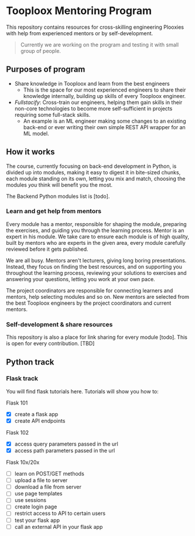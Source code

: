 # Tooploox Mentoring Program
This repository contains resources for cross-skilling engineering Plooxies with help from experienced mentors or by self-development.

> Currently we are working on the program and testing it with small group of people.

## Purposes of program
* Share knowledge in Tooploox and learn from the best engineers
  * This is the space for our most experienced engineers to share their knowledge internally, building up skills of every Tooploox engineer.
* _Fullstacify_: Cross-train our engineers, helping them gain skills in their non-core technologies to become more self-sufficient in projects requiring some full-stack skills. 
  * An example is an ML engineer making some changes to an existing back-end or ever writing their own simple REST API wrapper for an ML model.

## How it works

The course, currently focusing on back-end development in Python, is divided up into modules, making it easy to digest it in bite-sized chunks, each module standing on its own, letting you mix and match, choosing the modules _you_ think will benefit you the most.

The Backend Python modules list is [todo].

### Learn and get help from mentors

Every module has a mentor, responsible for shaping the module, preparing the exercises, and guiding you through the learning process. Mentor is an expert
in his module. We take care to ensure each module is of high quality, built by mentors who are experts in the given area, every module carefully reviewed before it gets published.

We are all busy. Mentors aren't lecturers, giving long boring presentations. Instead, they focus on finding the best resources, and on supporting you throughout the learning process, reviewing your solutions to exercises and answering your questions, letting you work at your own pace.

The project coordinators are responsible for connecting learners and mentors, help selecting modules and so on. New mentors are selected from the best Tooploox engineers by the project coordinators and current mentors.

### Self-development & share resources

This repository is also a place for link sharing for every module [todo]. This is open
for every contribution. [TBD]

## Python track

### Flask track

You will find flask tutorials here.
Tutorials will show you how to:

Flask 101
- [x] create a flask app
- [x] create API endpoints

Flask 102
- [x] access query parameters passed in the url
- [x] access path parameters passed in the url

Flask 10x/20x

- [ ] learn on POST/GET methods
- [ ] upload a file to server
- [ ] download a file from server
- [ ] use page templates
- [ ] use sessions
- [ ] create login page
- [ ] restrict access to API to certain users
- [ ] test your flask app
- [ ] call an external API in your flask app